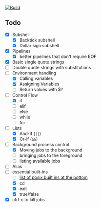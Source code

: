[![Build](https://github.com/jacobmealey/slush/actions/workflows/rust.yml/badge.svg)](https://github.com/jacobmealey/slush/actions/workflows/rust.yml)
## Todo
- [x] Subshell
  - [x] Backtick subshell
  - [x] Dollar sign subshell
- [x] Pipelines
  - [x] better pipelines that don't require EOF 
- [x] Basic single quote strings
- [ ] Double quote strings with substitutions
- [ ] Environment handling
  - [x] Calling variables
  - [x] Assigning Variables
  - [ ] Return values with $?
- [ ] Control Flow
  - [x] if
  - [ ] elif
  - [ ] else
  - [ ] while
  - [ ] for
- [ ] Lists
  - [x] And-if (`||`)
  - [x] Or-if (`&&`)
- [ ] Background process control
  - [x] Moving jobs to the background
  - [ ] bringing jobs to the foreground
  - [ ] listing available jobs
- [ ] Alias
- [ ] essential built-ins
  - [ ] [list of posix built ins at the bottom](https://pubs.opengroup.org/onlinepubs/9699919799/utilities/V3_chap01.html)
  - [x] cd
  - [x] exit
  - [x] true/false
- [x] ctrl-c to kill jobs
